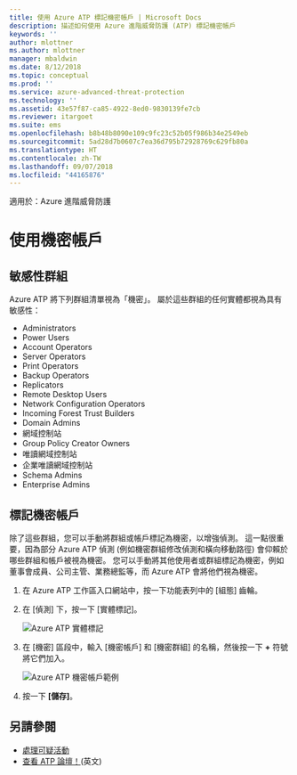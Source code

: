 ```yaml
---
title: 使用 Azure ATP 標記機密帳戶 | Microsoft Docs
description: 描述如何使用 Azure 進階威脅防護 (ATP) 標記機密帳戶
keywords: ''
author: mlottner
ms.author: mlottner
manager: mbaldwin
ms.date: 8/12/2018
ms.topic: conceptual
ms.prod: ''
ms.service: azure-advanced-threat-protection
ms.technology: ''
ms.assetid: 43e57f87-ca85-4922-8ed0-9830139fe7cb
ms.reviewer: itargoet
ms.suite: ems
ms.openlocfilehash: b8b48b8090e109c9fc23c52b05f986b34e2549eb
ms.sourcegitcommit: 5ad28d7b0607c7ea36d795b72928769c629fb80a
ms.translationtype: HT
ms.contentlocale: zh-TW
ms.lasthandoff: 09/07/2018
ms.locfileid: "44165876"
---
```

適用於：Azure 進階威脅防護



# <a name="working-with-sensitive-accounts"></a>使用機密帳戶

## <a name="sensitive-groups"></a>敏感性群組

Azure ATP 將下列群組清單視為「機密」。 屬於這些群組的任何實體都視為具有敏感性：

-   Administrators
-   Power Users
-   Account Operators
-   Server Operators
-   Print Operators
-   Backup Operators
-   Replicators
-   Remote Desktop Users 
-   Network Configuration Operators 
-   Incoming Forest Trust Builders
-   Domain Admins
-   網域控制站
-   Group Policy Creator Owners 
-   唯讀網域控制站 
-   企業唯讀網域控制站 
-   Schema Admins 
-   Enterprise Admins


## <a name="tagging-sensitive-accounts"></a>標記機密帳戶

除了這些群組，您可以手動將群組或帳戶標記為機密，以增強偵測。 這一點很重要，因為部分 Azure ATP 偵測 (例如機密群組修改偵測和橫向移動路徑) 會仰賴於哪些群組和帳戶被視為機密。 您可以手動將其他使用者或群組標記為機密，例如董事會成員、公司主管、業務總監等，而 Azure ATP 會將他們視為機密。

1.  在 Azure ATP 工作區入口網站中，按一下功能表列中的 [組態] 齒輪。

2.  在 [偵測] 下，按一下 [實體標記]。

    ![Azure ATP 實體標記](media/entity-tags.png)

3.  在 [機密] 區段中，輸入 [機密帳戶] 和 [機密群組] 的名稱，然後按一下 **+** 符號將它們加入。

    ![Azure ATP 機密帳戶範例](media/sensitive-account-sample.png)

4. 按一下 **[儲存]**。

    
## <a name="see-also"></a>另請參閱

- [處理可疑活動](working-with-suspicious-activities.md)
- [查看 ATP 論壇！](https://aka.ms/azureatpcommunity)\(英文\)